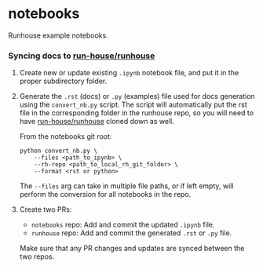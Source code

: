 # notebooks
Runhouse example notebooks.

### Syncing docs to [run-house/runhouse](https://github.com/run-house/runhouse)

1. Create new or update existing `.ipynb` notebook file, and put it in the proper subdirectory folder.

2. Generate the `.rst` (docs) or `.py` (examples) file used for docs generation using the `convert_nb.py` script.
   The script will automatically put the rst file in the corresponding folder in the runhouse repo, so you will need to
   have [run-house/runhouse](https://github.com/run-house/runhouse) cloned down as well.

   From the notebooks git root:

    ```CLI
    python convert_nb.py \
        --files <path_to_ipynb> \
        --rh-repo <path_to_local_rh_git_folder> \
        --format <rst or python>
    ```

   The `--files` arg can take in multiple file paths, or if left empty, will perform the conversion
   for all notebooks in the repo.

3. Create two PRs:

   - `notebooks` repo: Add and commit the updated `.ipynb` file.
   - `runhouse` repo: Add and commit the generated `.rst` or `.py` file.

   Make sure that any PR changes and updates are synced between the two repos.
